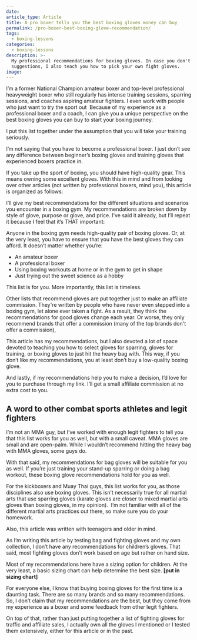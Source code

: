 ```yaml
---
date:
article_type: Article
title: A pro boxer tells you the best boxing gloves money can buy
permalink: /pro-boxer-best-boxing-glove-recommendation/
tags:
  - boxing-lessons
categories:
  - boxing-lessons
description: >-
  My professional recommendations for boxing gloves. In case you don't like my
  suggestions, I also teach you how to pick your own fight gloves.
image:
---
```

I’m a former National Champion amateur boxer and top-level professional heavyweight boxer who still regularly has intense training sessions, sparring sessions, and coaches aspiring amateur fighters. I even work with people who just want to try the sport out&nbsp; Because of my experience as a professional boxer and a coach, I can give you a unique perspective on the best boxing gloves you can buy to start your boxing journey.

I put this list together under the assumption that you will take your training seriously.

I’m not saying that you have to become a professional boxer. I just don’t see any difference between beginner’s boxing gloves and training gloves that experienced boxers practice in.

If you take up the sport of boxing, you should have high-quality gear. This means owning some excellent gloves. With this in mind and from looking over other articles (not written by professional boxers, mind you), this article is organized as follows:

I’ll give my best recommendations for the different situations and scenarios you encounter in a boxing gym. My recommendations are broken down by style of glove, purpose or glove, and price. I've said it already, but I’ll repeat it because I feel that it’s THAT important:

Anyone in the boxing gym needs high-quality pair of boxing gloves. Or, at the very least, you have to ensure that you have the best gloves they can afford. It doesn’t matter whether you’re:

* An amateur boxer
* A professional boxer
* Using boxing workouts at home or in the gym to get in shape
* Just trying out the sweet science as a hobby

This list is for you. More importantly, this list is timeless.

Other lists that recommend gloves are put together just to make an affiliate commission. They're written by people who have never even stepped into a boxing gym, let alone ever taken a fight. As a result, they think the recommendations for good gloves change each year. Or worse, they only recommend brands that offer a commission (many of the top brands don't offer a commission),

This article has my recommendations, but I also devoted a lot of space devoted to teaching you how to select gloves for sparring, gloves for training, or boxing gloves to just hit the heavy bag with. This way, if you don’t like my recommendations, you at least don’t buy a low-quality boxing glove.

And lastly, if my recommendations help you to make a decision, I’d love for you to purchase through my link. I’ll get a small affiliate commission at no extra cost to you.

## A word to other combat sports athletes and legit fighters

I’m not an MMA guy, but I’ve worked with enough legit fighters to tell you that this list works for you as well, but with a small caveat. MMA gloves are small and are open-palm. While I wouldn’t recommend hitting the heavy bag with MMA gloves, some guys do.

With that said, my recommendations for bag gloves will be suitable for you as well. If you’re just training your stand-up sparring or doing a bag workout, these boxing glove recommendations hold for you as well.

For the kickboxers and Muay Thai guys, this list works for you, as those disciplines also use boxing gloves. This isn’t necessarily true for all martial arts that use sparring gloves (karate gloves are closer to mixed martial arts gloves than boxing gloves, in my opinion).&nbsp; I’m not familiar with all of the different martial arts practices out there, so make sure you do your homework.

Also, this article was written with teenagers and older in mind.

As I’m writing this article by testing bag and fighting gloves and my own collection, I don’t have any recommendations for children’s gloves. That said, most fighting gloves don’t work based on age but rather on hand size.

Most of my recommendations here have a sizing option for children. At the very least, a basic sizing chart can help determine the best size. **\[put in sizing chart\]**

For everyone else, I know that buying boxing gloves for the first time is a daunting task. There are so many brands and so many recommendations. So, I don’t claim that my recommendations are the best, but they come from my experience as a boxer and some feedback from other legit fighters.

On top of that, rather than just putting together a list of fighting gloves for traffic and affiliate sales, I actually own all the gloves I mentioned or I tested them extensively, either for this article or in the past.